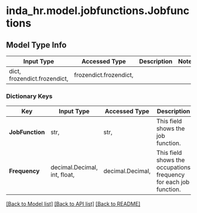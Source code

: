 # inda_hr.model.jobfunctions.Jobfunctions

## Model Type Info
Input Type | Accessed Type | Description | Notes
------------ | ------------- | ------------- | -------------
dict, frozendict.frozendict,  | frozendict.frozendict,  |  | 

### Dictionary Keys
Key | Input Type | Accessed Type | Description | Notes
------------ | ------------- | ------------- | ------------- | -------------
**JobFunction** | str,  | str,  | This field shows the job function. | [optional] 
**Frequency** | decimal.Decimal, int, float,  | decimal.Decimal,  | This field shows the occupations frequency for each job function. | [optional] 

[[Back to Model list]](../../README.md#documentation-for-models) [[Back to API list]](../../README.md#documentation-for-api-endpoints) [[Back to README]](../../README.md)

